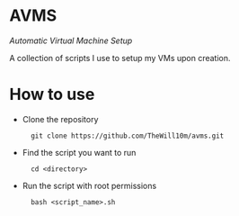 # AVMS
*Automatic Virtual Machine Setup*

A collection of scripts I use to setup my VMs upon creation.

How to use
===

* Clone the repository

        git clone https://github.com/TheWill10m/avms.git

* Find the script you want to run

        cd <directory>

* Run the script with root permissions

        bash <script_name>.sh